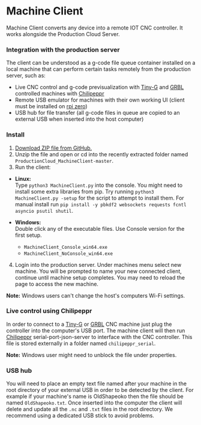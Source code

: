 # Machine Client
Machine Client converts any device into a remote IOT CNC controller. It works alongside the Production Cloud Server.

### Integration with the production server
The client can be understood as a g-code file queue container installed on a local machine that can perform certain tasks remotely from the production server, such as:
 - Live CNC control and g-code previsualization with [Tiny-G](https://github.com/synthetos/TinyG) and [GRBL](https://github.com/grbl/grbl) controlled machines with [Chilipeppr](http://chilipeppr.com/)
 - Remote USB emulator for machines with their own working UI (client must be installed on [rpi zero](https://www.raspberrypi.org/products/raspberry-pi-zero-w/))
 - USB hub for file transfer (all g-code files in queue are copied to an external USB when inserted into the host computer)

### Install

 1. [Download ZIP file from GitHub.](https://github.com/dfmdmx/ProductionCloud_MachineClient/archive/master.zip)
 2. Unzip the file and open or cd into the recently extracted folder named `ProductionCloud_MachineClient-master`.
 3. Run the client:  
  -  **Linux:**  
 Type `python3 MachineClient.py` into the console. You might need to install some extra libraries from pip. Try running `python3 MachineClient.py -setup` for the script to attempt to install them. For manual install run `pip install -y pbkdf2 websockets requests fcntl asyncio psutil shutil`.

  - **Windows:**  
   Double click any of the executable files. Use Console version for the first setup.
     - `MachineClient_Console_win64.exe`
     - `MachineClient_NoConsole_win64.exe`

 4. Login into the production server. Under machines menu select new machine. You will be prompted to name your new connected client, continue until machine setup completes. You may need to reload the page to access the new machine.

 **Note:** Windows users can't change the host's computers Wi-Fi settings.

### Live control using Chilipeppr
 In order to connect to a [Tiny-G](https://github.com/synthetos/TinyG) or [GRBL](https://github.com/grbl/grbl) CNC machine just plug the controller into the computer's USB port. The machine client will then run [Chilipeppr](http://chilipeppr.com/) serial-port-json-server to interface with the CNC controller. This file is stored externally in a folder named `chilipeppr_serial`.

 **Note:** Windows user might need to unblock the file under properties.

### USB hub
You will need to place an empty text file named after your machine in the root directory of your external USB in order to be detected by the client. For example if your machine's name is OldShapeoko then the file should be named `OldShapeoko.txt`. Once inserted into the computer the client will delete and update all the `.nc` and `.txt` files in the root directory. We recommend using a dedicated USB stick to avoid problems.
